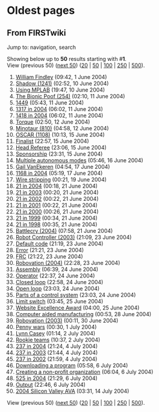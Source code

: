 # Oldest pages

## From FIRSTwiki

Jump to: navigation, search

Showing below up to **50** results starting with #**1**.<br>
View (previous 50) ([next 50](/index.php?title=Special:Ancientpages&limit=50&offset=50)) ([20](/index.php?title=Special:Ancientpages&limit=20&offset=0) | [50](/index.php?title=Special:Ancientpages&limit=50&offset=0) | [100](/index.php?title=Special:Ancientpages&limit=100&offset=0) | [250](/index.php?title=Special:Ancientpages&limit=250&offset=0) | [500](/index.php?title=Special:Ancientpages&limit=500&offset=0)).

1. [William Findley](William_Findley "William Findley") (09:42, 1 June 2004)
2. [Shadow (1241)](Shadow_%281241%29 "Shadow \(1241\)") (02:52, 10 June 2004)
3. [Using MPLAB](Using_MPLAB "Using MPLAB") (19:47, 10 June 2004)
4. [The Bionic Poof (254)](The_Bionic_Poof_%28254%29 "The Bionic Poof \(254\)") (02:10, 11 June 2004)
5. [1449](1449 "1449") (05:43, 11 June 2004)
6. [1317 in 2004](1317_in_2004 "1317 in 2004") (06:02, 11 June 2004)
7. [1418 in 2004](1418_in_2004 "1418 in 2004") (06:02, 11 June 2004)
8. [Torque](Torque "Torque") (02:50, 12 June 2004)
9. [Minotaur (810)](Minotaur_%28810%29 "Minotaur \(810\)") (04:58, 12 June 2004)
10. [OSCAR (1108)](OSCAR_%281108%29 "OSCAR \(1108\)") (10:13, 15 June 2004)
11. [Finalist](Finalist "Finalist") (22:57, 15 June 2004)
12. [Head Referee](Head_Referee "Head Referee") (23:06, 15 June 2004)
13. [Sponsorship](Sponsorship "Sponsorship") (23:31, 15 June 2004)
14. [Multiple autonomous modes](Multiple_autonomous_modes "Multiple autonomous modes") (05:46, 16 June 2004)
15. [Gail VanEkeren](Gail_VanEkeren "Gail VanEkeren") (04:54, 17 June 2004)
16. [1168 in 2004](1168_in_2004 "1168 in 2004") (05:19, 17 June 2004)
17. [Wire stripping](Wire_stripping "Wire stripping") (00:21, 19 June 2004)
18. [21 in 2004](21_in_2004 "21 in 2004") (00:18, 21 June 2004)
19. [21 in 2003](21_in_2003 "21 in 2003") (00:20, 21 June 2004)
20. [21 in 2002](21_in_2002 "21 in 2002") (00:22, 21 June 2004)
21. [21 in 2001](21_in_2001 "21 in 2001") (00:22, 21 June 2004)
22. [21 in 2000](21_in_2000 "21 in 2000") (00:26, 21 June 2004)
23. [21 in 1999](21_in_1999 "21 in 1999") (00:34, 21 June 2004)
24. [21 in 1998](21_in_1998 "21 in 1998") (00:35, 21 June 2004)
25. [Battlecry (2004)](Battlecry_%282004%29 "Battlecry \(2004\)") (07:58, 21 June 2004)
26. [Robot Controller (2003)](Robot_Controller_%282003%29 "Robot Controller \(2003\)") (21:09, 23 June 2004)
27. [Default code](Default_code "Default code") (21:19, 23 June 2004)
28. [Error](Error "Error") (21:21, 23 June 2004)
29. [FRC](FRC "FRC") (21:22, 23 June 2004)
30. [Robovation (2004)](Robovation_%282004%29 "Robovation \(2004\)") (22:28, 23 June 2004)
31. [Assembly](Assembly "Assembly") (06:39, 24 June 2004)
32. [Operator](Operator "Operator") (22:37, 24 June 2004)
33. [Closed loop](Closed_loop "Closed loop") (22:58, 24 June 2004)
34. [Open loop](Open_loop "Open loop") (23:03, 24 June 2004)
35. [Parts of a control system](Parts_of_a_control_system "Parts of a control system") (23:03, 24 June 2004)
36. [Limit switch](Limit_switch "Limit switch") (03:45, 25 June 2004)
37. [Website Excellence Award](Website_Excellence_Award "Website Excellence Award") (04:00, 25 June 2004)
38. [Computer aided manufacturing](Computer_aided_manufacturing "Computer aided manufacturing") (00:53, 28 June 2004)
39. [Robovation (2003)](Robovation_%282003%29 "Robovation \(2003\)") (00:11, 30 June 2004)
40. [Penny wars](Penny_wars "Penny wars") (00:30, 1 July 2004)
41. [Lynn Casey](Lynn_Casey "Lynn Casey") (01:14, 2 July 2004)
42. [Rookie teams](Rookie_teams "Rookie teams") (10:37, 2 July 2004)
43. [237 in 2004](237_in_2004 "237 in 2004") (21:24, 4 July 2004)
44. [237 in 2003](237_in_2003 "237 in 2003") (21:44, 4 July 2004)
45. [237 in 2002](237_in_2002 "237 in 2002") (21:59, 4 July 2004)
46. [Downloading a program](Downloading_a_program "Downloading a program") (05:58, 6 July 2004)
47. [Creating a non-profit organization](Creating_a_non-profit_organization "Creating a non-profit organization") (06:04, 6 July 2004)
48. [525 in 2004](525_in_2004 "525 in 2004") (21:29, 6 July 2004)
49. [Output](Output "Output") (22:46, 6 July 2004)
50. [2004 Silicon Valley AVA](2004_Silicon_Valley_AVA "2004 Silicon Valley AVA") (03:31, 14 July 2004)

View (previous 50) ([next 50](/index.php?title=Special:Ancientpages&limit=50&offset=50)) ([20](/index.php?title=Special:Ancientpages&limit=20&offset=0) | [50](/index.php?title=Special:Ancientpages&limit=50&offset=0) | [100](/index.php?title=Special:Ancientpages&limit=100&offset=0) | [250](/index.php?title=Special:Ancientpages&limit=250&offset=0) | [500](/index.php?title=Special:Ancientpages&limit=500&offset=0)).
